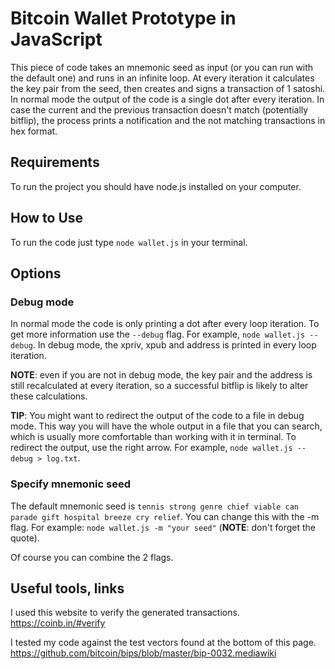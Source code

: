 # Bitcoin Wallet Prototype in JavaScript

This piece of code takes an mnemonic seed as input (or you can run with the default one) and runs in an infinite loop. At every iteration it calculates the key pair from the seed, then creates and signs a transaction of 1 satoshi. In normal mode the output of the code is a single dot after every iteration. In case the current and the previous transaction doesn't match (potentially bitflip), the process prints a notification and the not matching transactions in hex format.

## Requirements

To run the project you should have node.js installed on your computer.

## How to Use

To run the code just type `node wallet.js` in your terminal.

## Options

### Debug mode

In normal mode the code is only printing a dot after every loop iteration. To get more information use the `--debug` flag. For example, `node wallet.js --debug`. In debug mode, the xpriv, xpub and address is printed in every loop iteration.

__NOTE__: even if you are not in debug mode, the key pair and the address is still recalculated at every iteration, so a successful bitflip is likely to alter these calculations.

__TIP__: You might want to redirect the output of the code to a file in debug mode. This way you will have the whole output in a file that you can search, which is usually more comfortable than working with it in terminal. To redirect the output, use the right arrow. For example, `node wallet.js --debug > log.txt`.

### Specify mnemonic seed

The default mnemonic seed is `tennis strong genre chief viable can parade gift hospital breeze cry relief`. You can change this with the -m flag. For example: `node wallet.js -m "your seed"` (__NOTE__: don't forget the quote).

Of course you can combine the 2 flags.

## Useful tools, links

I used this website to verify the generated transactions. https://coinb.in/#verify

I tested my code against the test vectors found at the bottom of this page. https://github.com/bitcoin/bips/blob/master/bip-0032.mediawiki

